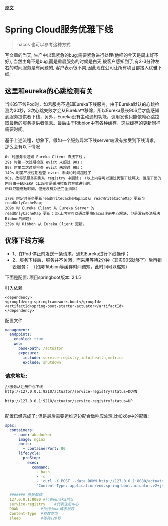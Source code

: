 [原文](https://www.jianshu.com/p/1e628a74ac90)

# Spring Cloud服务优雅下线

> nacos 也可以参考这种方式

写文章的当天; 生产中出现紧急的bug;需要紧急进行处理(他喵的今天是周末好不好), 当然主角不是bug,而是重启服务的时候是白天,被客户感知到了,有2-3分钟左右的时间服务是有问题的,
客户表示很不爽,因此现在公司让所有项目都接入优雅下线;

## 这里和eureka的心跳检测有关

当K8S下线Pod时，如若服务不通知Eureka下线服务，由于Eureka默认的心跳检测为30秒，3次心跳失败才会从Eureka中移除，所以Eureka最长90S后才能感知到服务提供者下线，另外，Eureka没有主动通知功能，调用发也只能依赖心跳拉取最新的服务提供者信息。最后由于Ribbion中有各种缓存，这些缓存的更新同样需要时间。

基于上述流程，想象下，假如一个服务异常下线server端没有接受到下线请求，那么会有以下情况

```
0s 时服务未通知 Eureka Client 直接下线； 
29s 时第一次过期检查 evict 未超过 90s； 
89s 时第二次过期检查 evict 未超过 90s； 
149s 时第三次过期检查 evict 未续约时间超过了
90s，故将该服务实例从 registry 中删除； (以上内容可以通过优雅下线解决，但是下面的内容由于EUREKA CLIENT是采用拉取的方式进行的，
所以只能缩短时间，但是没有办法完全消除)

179s 时定时任务更新readWriteCacheMap以及从 readWriteCacheMap 更新至 readOnlyCacheMap; 
209s 时 Eureka Client 从 Eureka Server 的
readOnlyCacheMap 更新；（以上内容可以通过更换Nacos注册中心解决，但是没有办法解决Ribbon的问题） 
239s 时 Ribbon 从 Eureka Client 更新。
``` 

## 优雅下线方案

- 1、在Pod 停止前发送一条请求，通知Eureka进行下线操作；
- 2、服务下线后，服务并不关闭，而采用等待2分钟（其实90S就够了）后再销毁服务； （如果Ribbion等缓存时间调短，此时间可以缩短）

下面是配置:
项目springboot版本: 2.1.5

引入依赖

```mvn
<dependency>
<groupId>org.springframework.boot</groupId>
<artifactId>spring-boot-starter-actuator</artifactId>
</dependency>
```

配置文件

```yaml
management:
  endpoints:
    enabled: true
    web:
      base-path: /actuator
      exposure:
        include: service-registry,info,health,metrics
        exclude: shutdown

```

### 请求地址:

```html
//服务从注册中心下线
http://127.0.0.1:9210/actuator/service-registry?status=DOWN

http://127.0.0.1:9210/actuator/service-registry?status=UP
```

##

配置已经完成了; 但是最后需要运维这边配合做响应处理,比如k8s中的配置:

```yaml
spec:
  containers:
    - name: abcdocker
      image: nginx
      ports:
        - containerPort: 80
      lifecycle:
        preStop:
          exec:
            command:
              - bash
              - -c
              - 'curl -X POST --data DOWN http://127.0.0.1:8080/actuator/service-registry/instance-status  -H
              "Content-Type: application/vnd.spring-boot.actuator.v2+json;charset=UTF-8";sleep 120'

  ####### 参数解释
  127.0.0.1:8080 #代表eureka地址
  service-registry    #代表注册中心
  DOWN          #执行down请求参数
  Content-Type  #参数类型
  sleep         #等待120秒
```